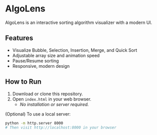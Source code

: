 # AlgoLens

AlgoLens is an interactive sorting algorithm visualizer with a modern UI.

## Features
- Visualize Bubble, Selection, Insertion, Merge, and Quick Sort
- Adjustable array size and animation speed
- Pause/Resume sorting
- Responsive, modern design

## How to Run
1. Download or clone this repository.
2. Open `index.html` in your web browser.
   - _No installation or server required._

(Optional) To use a local server:
```sh
python -m http.server 8000
# Then visit http://localhost:8000 in your browser
``` 